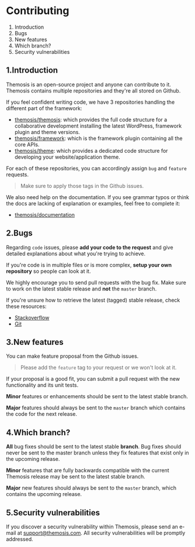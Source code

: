 Contributing
============

1. Introduction
2. Bugs
3. New features
4. Which branch?
5. Security vulnerabilities

1.Introduction
--------------

Themosis is an open-source project and anyone can contribute to it. Themosis  contains multiple repositories and they're all stored on Github.

If you feel confident writing code, we have 3 repositories handling the different part of the framework:

- [themosis/themosis](https://github.com/themosis/themosis): which provides the full code structure for a collaborative development installing the latest WordPress, framework plugin and theme versions.
- [themosis/framework](https://github.com/themosis/framework): which is the framework plugin containing all the core APIs.
- [themosis/theme](https://github.com/themosis/theme): which provides a dedicated code structure for developing your website/application theme.

For each of these repositories, you can accordingly assign `bug` and `feature` requests.

> Make sure to apply those tags in the Github issues.

We also need help on the documentation. If you see grammar typos or think the docs are lacking of explanation or examples, feel free to complete it:

- [themosis/documentation](https://github.com/themosis/documentation)

2.Bugs
------

Regarding `code` issues, please **add your code to the request** and give detailed explanations about what you're trying to achieve.

If you're code is in multiple files or is more complex, **setup your own repository** so people can look at it.

We highly encourage you to send pull requests with the bug fix. Make sure to work on the latest stable release and **not** the `master` branch.

If you're unsure how to retrieve the latest (tagged) stable release, check these resources:

- [Stackoverflow](http://stackoverflow.com/questions/5582208/checkout-git-tag?answertab=votes#tab-top)
- [Git](http://git-scm.com/docs/git-checkout)

3.New features
--------------

You can make feature proposal from the Github issues.

> Please add the `feature` tag to your request or we won't look at it.

If your proposal is a good fit, you can submit a pull request with the new functionality and its unit tests.

**Minor** features or enhancements should be sent to the latest stable branch.

**Major** features should always be sent to the `master` branch which contains the code for the next release.

4.Which branch?
---------------

**All** bug fixes should be sent to the latest stable **branch**. Bug fixes should never be sent to the master branch unless they fix features that exist only in the upcoming release.

**Minor** features that are fully backwards compatible with the current Themosis release may be sent to the latest stable branch.

**Major** new features should always be sent to the `master` branch, which contains the upcoming release.

5.Security vulnerabilities
--------------------------

If you discover a security vulnerability within Themosis, please send an e-mail at <support@themosis.com>. All security vulnerabilities will be promptly addressed.